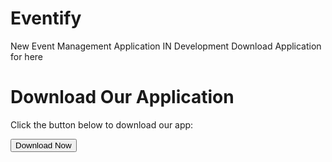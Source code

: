 # Eventify
New Event Management Application
IN Development
Download Application for here
 <h1>Download Our Application</h1>
    <p>Click the button below to download our app:</p>
    <a href="https://bit.ly/3Q06RID" target="_blank" download>
        <button>Download Now</button>
    </a>
<a href="">
